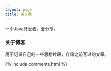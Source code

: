 ```yaml
---
layout: page
title: 关于我 
---
```


一个Java开发者，爱分享。
<p>

<h3> 关于博客 </h3>  

<p>

用于记录自己的一些思想片段，存储之前写过的文章。

<p>

<p> 

<p> 


{% include comments.html %}

